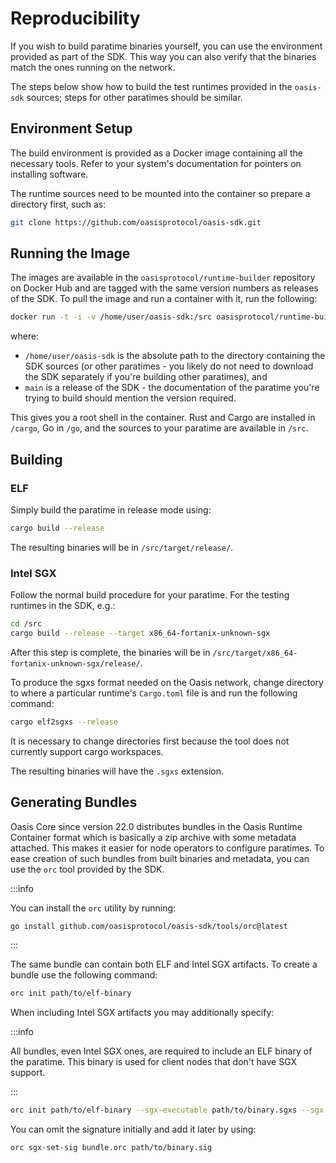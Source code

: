# Reproducibility

If you wish to build paratime binaries yourself, you can use the
environment provided as part of the SDK. This way you can also verify
that the binaries match the ones running on the network.

The steps below show how to build the test runtimes provided in the
`oasis-sdk` sources; steps for other paratimes should be similar.

## Environment Setup

The build environment is provided as a Docker image containing all the
necessary tools. Refer to your system's documentation for pointers on
installing software.

The runtime sources need to be mounted into the container so prepare a
directory first, such as:

```bash
git clone https://github.com/oasisprotocol/oasis-sdk.git
```

## Running the Image

The images are available in the `oasisprotocol/runtime-builder`
repository on Docker Hub and are tagged with the same version numbers as
releases of the SDK. To pull the image and run a container with it, run
the following:

```bash
docker run -t -i -v /home/user/oasis-sdk:/src oasisprotocol/runtime-builder:main /bin/bash
```

where:

- `/home/user/oasis-sdk` is the absolute path to the directory
  containing the SDK sources (or other paratimes - you likely do not need
  to download the SDK separately if you're building other paratimes), and
- `main` is a release of the SDK - the documentation of the paratime
  you're trying to build should mention the version required.

This gives you a root shell in the container. Rust and Cargo are
installed in `/cargo`, Go in `/go`, and the sources to your paratime are
available in `/src`.

## Building

### ELF

Simply build the paratime in release mode using:

```bash
cargo build --release
```

The resulting binaries will be in `/src/target/release/`.

### Intel SGX

Follow the normal build procedure for your paratime. For the testing
runtimes in the SDK, e.g.:

```bash
cd /src
cargo build --release --target x86_64-fortanix-unknown-sgx
```

After this step is complete, the binaries will be in
`/src/target/x86_64-fortanix-unknown-sgx/release/`.

To produce the sgxs format needed on the Oasis network, change directory
to where a particular runtime's `Cargo.toml` file is and run the
following command:

```bash
cargo elf2sgxs --release
```

It is necessary to change directories first because the tool does not
currently support cargo workspaces.

The resulting binaries will have the `.sgxs` extension.

## Generating Bundles

Oasis Core since version 22.0 distributes bundles in the Oasis Runtime Container
format which is basically a zip archive with some metadata attached. This makes
it easier for node operators to configure paratimes. To ease creation of such
bundles from built binaries and metadata, you can use the `orc` tool provided by
the SDK.

:::info

You can install the `orc` utility by running:

```bash
go install github.com/oasisprotocol/oasis-sdk/tools/orc@latest
```

:::

The same bundle can contain both ELF and Intel SGX artifacts. To create a bundle
use the following command:

```bash
orc init path/to/elf-binary
```

When including Intel SGX artifacts you may additionally specify:

:::info

All bundles, even Intel SGX ones, are required to include an ELF binary of the
paratime. This binary is used for client nodes that don't have SGX support.

:::

```bash
orc init path/to/elf-binary --sgx-executable path/to/binary.sgxs --sgx-signature path/to/binary.sig
```

You can omit the signature initially and add it later by using:

```bash
orc sgx-set-sig bundle.orc path/to/binary.sig
```
